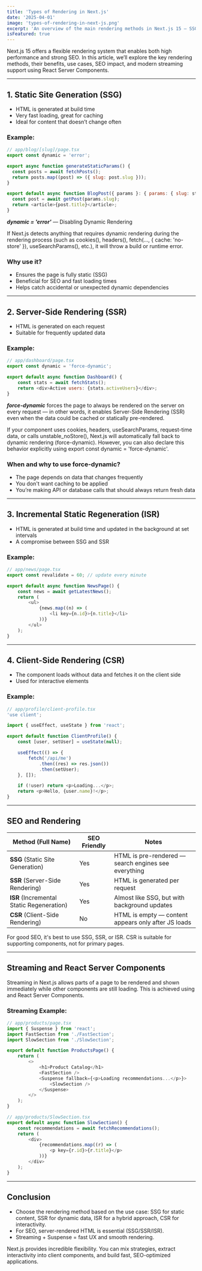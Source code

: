 ```yaml
---
title: 'Types of Rendering in Next.js'
date: '2025-04-01'
image: 'types-of-rendering-in-next-js.png'
excerpt: 'An overview of the main rendering methods in Next.js 15 — SSG, SSR, ISR, and CSR — with examples, their SEO impact, and streaming capabilities using React Server Components.'
isFeatured: true
---
```


Next.js 15 offers a flexible rendering system that enables both high performance and strong SEO. In this article, we’ll explore the key rendering methods, their benefits, use cases, SEO impact, and modern streaming support using React Server Components.

---

## 1. Static Site Generation (SSG)

- HTML is generated at build time
- Very fast loading, great for caching
- Ideal for content that doesn’t change often

### Example:

```js
// app/blog/[slug]/page.tsx
export const dynamic = 'error';

export async function generateStaticParams() {
  const posts = await fetchPosts();
  return posts.map((post) => ({ slug: post.slug }));
}

export default async function BlogPost({ params }: { params: { slug: string } }) {
  const post = await getPost(params.slug);
  return <article>{post.title}</article>;
}
```

**_dynamic = 'error'_** — Disabling Dynamic Rendering

If Next.js detects anything that requires dynamic rendering during the rendering process (such as cookies(), headers(), fetch(..., { cache: 'no-store' }), useSearchParams(), etc.), it will throw a build or runtime error.

### Why use it?

- Ensures the page is fully static (SSG)
- Beneficial for SEO and fast loading times
- Helps catch accidental or unexpected dynamic dependencies

---

## 2. Server-Side Rendering (SSR)

- HTML is generated on each request
- Suitable for frequently updated data

### Example:

```js
// app/dashboard/page.tsx
export const dynamic = 'force-dynamic';

export default async function Dashboard() {
    const stats = await fetchStats();
    return <div>Active users: {stats.activeUsers}</div>;
}
```

**_force-dynamic_** forces the page to always be rendered on the server on every request — in other words, it enables Server-Side Rendering (SSR) even when the data could be cached or statically pre-rendered.

If your component uses cookies, headers, useSearchParams, request-time data, or calls unstable_noStore(), Next.js will automatically fall back to dynamic rendering (force-dynamic). However, you can also declare this behavior explicitly using export const dynamic = 'force-dynamic'.

### When and why to use force-dynamic?

- The page depends on data that changes frequently
- You don't want caching to be applied
- You’re making API or database calls that should always return fresh data

---

## 3. Incremental Static Regeneration (ISR)

- HTML is generated at build time and updated in the background at set intervals
- A compromise between SSG and SSR

### Example:

```js
// app/news/page.tsx
export const revalidate = 60; // update every minute

export default async function NewsPage() {
    const news = await getLatestNews();
    return (
        <ul>
            {news.map((n) => (
                <li key={n.id}>{n.title}</li>
            ))}
        </ul>
    );
}
```

---

## 4. Client-Side Rendering (CSR)

- The component loads without data and fetches it on the client side
- Used for interactive elements

### Example:

```js
// app/profile/client-profile.tsx
'use client';

import { useEffect, useState } from 'react';

export default function ClientProfile() {
    const [user, setUser] = useState(null);

    useEffect(() => {
        fetch('/api/me')
            .then((res) => res.json())
            .then(setUser);
    }, []);

    if (!user) return <p>Loading...</p>;
    return <p>Hello, {user.name}!</p>;
}
```

---

## SEO and Rendering

| Method (Full Name)                        | SEO Friendly | Notes                                                |
| ----------------------------------------- | ------------ | ---------------------------------------------------- |
| **SSG** (Static Site Generation)          | Yes          | HTML is pre-rendered — search engines see everything |
| **SSR** (Server-Side Rendering)           | Yes          | HTML is generated per request                        |
| **ISR** (Incremental Static Regeneration) | Yes          | Almost like SSG, but with background updates         |
| **CSR** (Client-Side Rendering)           | No           | HTML is empty — content appears only after JS loads  |

For good SEO, it's best to use SSG, SSR, or ISR. CSR is suitable for supporting components, not for primary pages.

---

## Streaming and React Server Components

Streaming in Next.js allows parts of a page to be rendered and shown immediately while other components are still loading. This is achieved using _<Suspense>_ and React Server Components.

### Streaming Example:

```js
// app/products/page.tsx
import { Suspense } from 'react';
import FastSection from './FastSection';
import SlowSection from './SlowSection';

export default function ProductsPage() {
    return (
        <>
            <h1>Product Catalog</h1>
            <FastSection />
            <Suspense fallback={<p>Loading recommendations...</p>}>
                <SlowSection />
            </Suspense>
        </>
    );
}
```

```js
// app/products/SlowSection.tsx
export default async function SlowSection() {
    const recommendations = await fetchRecommendations();
    return (
        <div>
            {recommendations.map((r) => (
                <p key={r.id}>{r.title}</p>
            ))}
        </div>
    );
}
```

---

## Conclusion

- Choose the rendering method based on the use case: SSG for static content, SSR for dynamic data, ISR for a hybrid approach, CSR for interactivity.
- For SEO, server-rendered HTML is essential (SSG/SSR/ISR).
- Streaming + Suspense = fast UX and smooth rendering.

Next.js provides incredible flexibility. You can mix strategies, extract interactivity into client components, and build fast, SEO-optimized applications.
